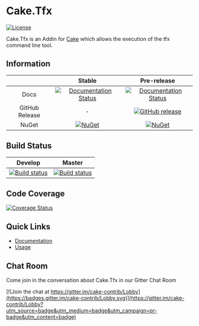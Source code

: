 # Cake.Tfx

[![License](http://img.shields.io/:license-mit-blue.svg)](http://cake-contrib.mit-license.org)

Cake.Tfx is an Addin for [Cake](http://cakebuild.net/) which allows the execution of the tfx command line tool.

## Information

||Stable|Pre-release|
|:--:|:--:|:--:|
|Docs|[![Documentation Status](https://readthedocs.org/projects/caketfx/badge/?version=stable)](http://caketfx.readthedocs.org/en/stable/)|[![Documentation Status](https://readthedocs.org/projects/caketfx/badge/?version=develop)](http://caketfx.readthedocs.org/en/develop/)|
|GitHub Release|-|[![GitHub release](https://img.shields.io/github/release/cake-contrib/Cake.Tfx.svg)](https://github.com/cake-contrib/Cake.Tfx/releases/latest)|
|NuGet|[![NuGet](https://img.shields.io/nuget/v/Cake.Tfx.svg)](https://www.nuget.org/packages/Cake.Tfx)|[![NuGet](https://img.shields.io/nuget/vpre/Cake.Tfx.svg)](https://www.nuget.org/packages/Cake.Tfx)|

## Build Status

|Develop|Master|
|:--:|:--:|
|[![Build status](https://ci.appveyor.com/api/projects/status/icb3n5ij9le1i5bv/branch/develop?svg=true)](https://ci.appveyor.com/project/cakecontrib/cake-tfx/branch/develop)|[![Build status](https://ci.appveyor.com/api/projects/status/icb3n5ij9le1i5bv/branch/develop?svg=true)](https://ci.appveyor.com/project/cakecontrib/cake-tfx/branch/master)|

## Code Coverage

[![Coverage Status](https://coveralls.io/repos/github/cake-contrib/Cake.Tfx/badge.svg?branch=develop)](https://coveralls.io/github/cake-contrib/Cake.Tfx?branch=develop)

## Quick Links

- [Documentation](http://caketfx.readthedocs.org/en/develop/)
- [Usage](http://caketfx.readthedocs.org/en/develop/usage/)

## Chat Room
Come join in the conversation about Cake.Tfx in our Gitter Chat Room

[![Join the chat at https://gitter.im/cake-contrib/Lobby](https://badges.gitter.im/cake-contrib/Lobby.svg)](https://gitter.im/cake-contrib/Lobby?utm_source=badge&utm_medium=badge&utm_campaign=pr-badge&utm_content=badge)
